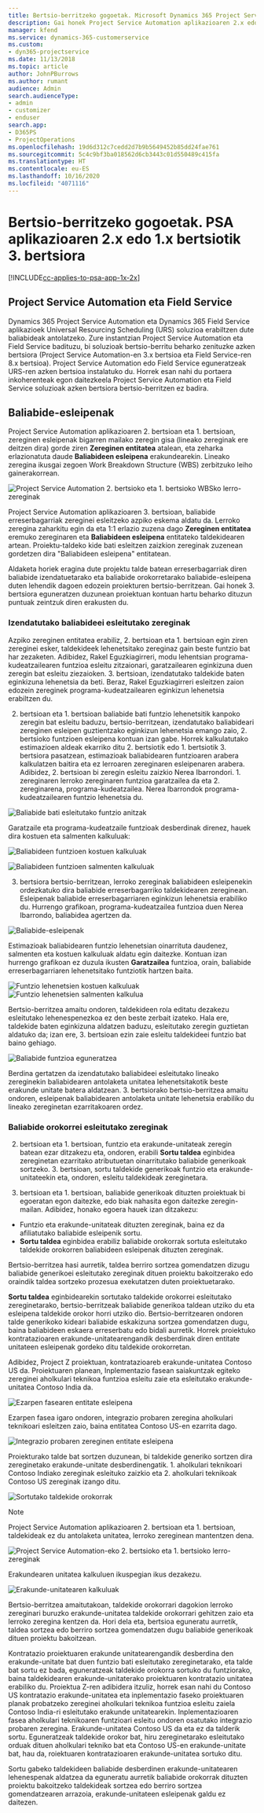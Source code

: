 ```yaml
---
title: Bertsio-berritzeko gogoetak. Microsoft Dynamics 365 Project Service Automation aplikazioaren 2.x edo 1.x bertsiotik 3. bertsiora
description: Gai honek Project Service Automation aplikazioaren 2.x edo 1.x bertsiotik 3. bertsiora bertsio-berritzean egin behar dituzun gogoetei buruzko informazioa ematen du.
manager: kfend
ms.service: dynamics-365-customerservice
ms.custom:
- dyn365-projectservice
ms.date: 11/13/2018
ms.topic: article
author: JohnPBurrows
ms.author: rumant
audience: Admin
search.audienceType:
- admin
- customizer
- enduser
search.app:
- D365PS
- ProjectOperations
ms.openlocfilehash: 19d6d312c7cedd2d7b9b5649452b85dd24fae761
ms.sourcegitcommit: 5c4c9bf3ba018562d6cb3443c01d550489c415fa
ms.translationtype: HT
ms.contentlocale: eu-ES
ms.lasthandoff: 10/16/2020
ms.locfileid: "4071116"
---
```

# <a name="upgrade-considerations---psa-version-2x-or-1x-to-version-3"></a>Bertsio-berritzeko gogoetak. PSA aplikazioaren 2.x edo 1.x bertsiotik 3. bertsiora
[!INCLUDE[cc-applies-to-psa-app-1x-2x](../includes/cc-applies-to-psa-app-1x-2x.md)]

## <a name="project-service-automation-and-field-service"></a>Project Service Automation eta Field Service
Dynamics 365 Project Service Automation eta Dynamics 365 Field Service aplikazioek Universal Resourcing Scheduling (URS) soluzioa erabiltzen dute baliabideak antolatzeko. Zure instantzian Project Service Automation eta Field Service badituzu, bi soluzioak bertsio-berritu beharko zenituzke azken bertsiora (Project Service Automation-en 3.x bertsioa eta Field Service-ren 8.x bertsioa). Project Service Automation edo Field Service eguneratzeak URS-ren azken bertsioa instalatuko du. Horrek esan nahi du portaera inkoherenteak egon daitezkeela Project Service Automation eta Field Service soluzioak azken bertsiora bertsio-berritzen ez badira.

## <a name="resource-assignments"></a>Baliabide-esleipenak
Project Service Automation aplikazioaren 2. bertsioan eta 1. bertsioan, zereginen esleipenak bigarren mailako zeregin gisa (lineako zereginak ere deitzen dira) gorde ziren **Zereginen entitatea** atalean, eta zeharka erlazionatuta daude **Baliabideen esleipena** erakundearekin. Lineako zeregina ikusgai zegoen Work Breakdown Structure (WBS) zerbitzuko leiho gainerakorrean.

![Project Service Automation 2. bertsioko eta 1. bertsioko WBSko lerro-zereginak](media/upgrade-line-task-01.png)

Project Service Automation aplikazioaren 3. bertsioan, baliabide erreserbagarriak zereginei esleitzeko azpiko eskema aldatu da. Lerroko zeregina zaharkitu egin da eta 1:1 erlazio zuzena dago **Zereginen entitatea** eremuko zereginaren eta **Baliabideen esleipena** entitateko taldekidearen artean. Proiektu-taldeko kide bati esleitzen zaizkion zereginak zuzenean gordetzen dira "Baliabideen esleipena" entitatean.  

Aldaketa horiek eragina dute projektu talde batean erreserbagarriak diren baliabide izendatuetarako eta baliabide orokorretarako baliabide-esleipena duten lehendik dagoen edozein proiekturen bertsio-berritzean. Gai honek 3. bertsiora eguneratzen duzunean proiektuan kontuan hartu beharko dituzun puntuak zeintzuk diren erakusten du. 

### <a name="tasks-assigned-to-named-resources"></a>Izendatutako baliabideei esleitutako zereginak
Azpiko zereginen entitatea erabiliz, 2. bertsioan eta 1. bertsioan egin ziren zereginei esker, taldekideek lehenetsitako zereginaz gain beste funtzio bat har zezaketen. Adibidez, Rakel Eguzkiagirreri, modu lehentsian programa-kudeatzailearen funtzioa esleitu zitzaionari, garatzailearen eginkizuna duen zeregin bat esleitu ziezaioken. 3. bertsioan, izendatutako taldekide baten eginkizuna lehenetsia da beti. Beraz, Rakel Eguzkiagirreri esleitzen zaion edozein zereginek programa-kudeatzailearen eginkizun lehenetsia erabiltzen du.

2. bertsioan eta 1. bertsioan baliabide bati funtzio lehenetsitik kanpoko zeregin bat esleitu baduzu, bertsio-berritzean, izendatutako baliabideari zereginen esleipen guztientzako eginkizun lehenetsia emango zaio, 2. bertsioko funtzioen esleipena kontuan izan gabe. Horrek kalkulatutako estimazioen aldeak ekarriko ditu 2. bertsiotik edo 1. bertsiotik 3. bertsiora pasatzean, estimazioak baliabidearen funtzioaren arabera kalkulatzen baitira eta ez lerroaren zereginaren esleipenaren arabera. Adibidez, 2. bertsioan bi zeregin esleitu zaizkio Nerea Ibarrondori. 1. zereginaren lerroko zereginaren funtzioa garatzailea da eta 2. zereginarena, programa-kudeatzailea. Nerea Ibarrondok programa-kudeatzailearen funtzio lehenetsia du.

![Baliabide bati esleitutako funtzio anitzak](media/upgrade-multiple-roles-02.png)

Garatzaile eta programa-kudeatzaile funtzioak desberdinak direnez, hauek dira kostuen eta salmenten kalkuluak:

![Baliabideen funtzioen kostuen kalkuluak](media/upggrade-cost-estimates-03.png)

![Baliabideen funtzioen salmenten kalkuluak](media/upgrade-sales-estimates-04.png)

3. bertsiora bertsio-berritzean, lerroko zereginak baliabideen esleipenekin ordezkatuko dira baliabide erreserbagarriko taldekidearen zereginean. Esleipenak baliabide erreserbagarriaren eginkizun lehenetsia erabiliko du. Hurrengo grafikoan, programa-kudeatzailea funtzioa duen Nerea Ibarrondo, baliabidea agertzen da.

![Baliabide-esleipenak](media/resource-assignment-v2-05.png)

Estimazioak baliabidearen funtzio lehenetsian oinarrituta daudenez, salmenten eta kostuen kalkuluak aldatu egin daitezke. Kontuan izan hurrengo grafikoan ez duzula ikusten **Garatzailea** funtzioa, orain, baliabide erreserbagarriaren lehenetsitako funtziotik hartzen baita.

![Funtzio lehenetsien kostuen kalkuluak](media/resource-assignment-cost-estimate-06.png)
![Funtzio lehenetsien salmenten kalkulua](media/resource-assignment-sales-estimate-07.png)

Bertsio-berritzea amaitu ondoren, taldekideen rola editatu dezakezu esleitutako lehenespenezkoa ez den beste zerbait izateko. Hala ere, taldekide baten eginkizuna aldatzen baduzu, esleitutako zeregin guztietan aldatuko da; izan ere, 3. bertsioan ezin zaie esleitu taldekideei funtzio bat baino gehiago.

![Baliabide funtzioa eguneratzea](media/resource-role-assignment-08.png)

Berdina gertatzen da izendatutako baliabideei esleitutako lineako zereginekin baliabidearen antolaketa unitatea lehenetsitakotik beste erakunde unitate batera aldatzean. 3. bertsiorako bertsio-berritzea amaitu ondoren, esleipenak baliabidearen antolaketa unitate lehenetsia erabiliko du lineako zereginetan ezarritakoaren ordez.

### <a name="tasks-assigned-to-generic-resources"></a>Baliabide orokorrei esleitutako zereginak
2. bertsioan eta 1. bertsioan, funtzio eta erakunde-unitateak zeregin batean ezar ditzakezu eta, ondoren, erabili **Sortu taldea** eginbidea zereginetan ezarritako atributuetan oinarritutako baliabide generikoak sortzeko. 3. bertsioan, sortu taldekide generikoak funtzio eta erakunde-unitateekin eta, ondoren, esleitu taldekideak zereginetara.

2. bertsioan eta 1. bertsioan, baliabide generikoak dituzten proiektuak bi egoeratan egon daitezke, edo biak nahasita egon daitezke zeregin-mailan. Adibidez, honako egoera hauek izan ditzakezu:

- Funtzio eta erakunde-unitateak dituzten zereginak, baina ez da afiliatutako baliabide esleipenik sortu.
- **Sortu taldea** eginbidea erabiliz baliabide orokorrak sortuta esleitutako taldekide orokorren baliabideen esleipenak dituzten zereginak.

Bertsio-berritzea hasi aurretik, taldea berriro sortzea gomendatzen dizugu baliabide generikoei esleitutako zereginak dituen proiektu bakoitzerako edo oraindik taldea sortzeko prozesua exekutatzen duten proiektuetarako.

**Sortu taldea** eginbidearekin sortutako taldekide orokorrei esleitutako zereginetarako, bertsio-berritzeak baliabide generikoa taldean utziko du eta esleipena taldekide orokor horri utziko dio. Bertsio-berritzearen ondoren talde generikoko kideari baliabide eskakizuna sortzea gomendatzen dugu, baina baliabideen eskaera erreserbatu edo bidali aurretik. Horrek proiektuko kontratazioaren erakunde-unitatearengandik desberdinak diren entitate unitateen esleipenak gordeko ditu taldekide orokorretan.

Adibidez, Project Z proiektuan, kontratazioareb erakunde-unitatea Contoso US da. Proiektuaren planean, Inplementazio fasean saiakuntzak egiteko zereginei aholkulari teknikoa funtzioa esleitu zaie eta esleitutako erakunde-unitatea Contoso India da.

![Ezarpen fasearen entitate esleipena](media/org-unit-assignment-09.png)

Ezarpen fasea igaro ondoren, integrazio probaren zeregina aholkulari teknikoari esleitzen zaio, baina entitatea Contoso US-en ezarrita dago.  

![Integrazio probaren zereginen entitate esleipena](media/org-unit-generate-team-10.png)

Proiekturako talde bat sortzen duzunean, bi taldekide generiko sortzen dira zereginetako erakunde-unitate desberdinengatik. 1. aholkulari teknikoari Contoso Indiako zereginak esleituko zaizkio eta 2. aholkulari teknikoak Contoso US zereginak izango ditu.  

![Sortutako taldekide orokorrak](media/org-unit-assignments-multiple-resources-11.png)

> [!NOTE]
> Project Service Automation aplikazioaren 2. bertsioan eta 1. bertsioan, taldekideak ez du antolaketa unitatea, lerroko zereginean mantentzen dena.

![Project Service Automation-eko 2. bertsioko eta 1. bertsioko lerro-zereginak](media/line-tasks-12.png)

Erakundearen unitatea kalkuluen ikuspegian ikus dezakezu. 

![Erakunde-unitatearen kalkuluak](media/org-unit-estimates-view-13.png)
 
Bertsio-berritzea amaitutakoan, taldekide orokorrari dagokion lerroko zereginari buruzko erakunde-unitatea taldekide orokorrari gehitzen zaio eta lerroko zeregina kentzen da. Hori dela eta, bertsioa eguneratu aurretik, taldea sortzea edo berriro sortzea gomendatzen dugu baliabide generikoak dituen proiektu bakoitzean.

Kontratazio proiektuaren erakunde unitatearengandik desberdina den erakunde-unitate bat duen funtzio bati esleitutako zereginetarako, eta talde bat sortu ez bada, eguneratzeak taldekide orokorra sortuko du funtziorako, baina taldekidearen erakunde-unitaterako proiektuaren kontratazio unitatea erabiliko du. Proiektua Z-ren adibidera itzuliz, horrek esan nahi du Contoso US kontratazio erakunde-unitatea eta inplementazio faseko proiektuaren planak probatzeko zereginei aholkulari teknikoa funtzioa esleitu zaiela Contoso India-ri esleitutako erakunde unitatearekin. Inplementazioaren fasea aholkulari teknikoaren funtzioari esleitu ondoren osatutako integrazio probaren zeregina. Erakunde-unitatea Contoso US da eta ez da talderik sortu. Eguneratzeak taldekide orokor bat, hiru zereginetarako esleitutako orduak dituen aholkulari tekniko bat eta Contoso US-en erakunde-unitate bat, hau da, roiektuaren kontratazioaren erakunde-unitatea sortuko ditu.   
 
Sortu gabeko taldekideen baliabide desberdinen erakunde-unitatearen lehenespenak aldatzea da eguneratu aurretik baliabide orokorrak dituzten proiektu bakoitzeko taldekideak sortzea edo berriro sortzea gomendatzearen arrazoia, erakunde-unitateen esleipenak galdu ez daitezen.

